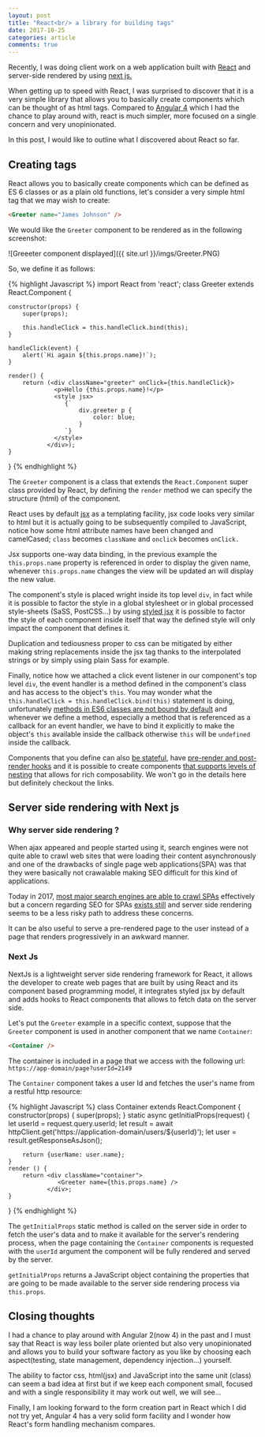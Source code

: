 ```yaml
---
layout: post
title: "React<br/> a library for building tags"
date: 2017-10-25
categories: article
comments: true
---
```


Recently, I was doing client work on a web application built with [React](https://reactjs.org/) and server-side rendered by using [next js.](https://github.com/zeit/next.js)

When getting up to speed with React, I was surprised to discover that it is a very simple library that allows you to basically create components which can be thought of as html tags. Compared to [Angular 4](https://angular.io/) which I had the chance to play around with, react is much simpler, more focused on a single concern and very unopinionated.

In this post, I would like to outline what I discovered about React so far.

## Creating tags

React allows you to basically create components which can be defined as ES 6 classes or as a plain old functions, let's consider a very simple html tag that we may wish to create:

```html
<Greeter name="James Johnson" />
```

We would like the `Greeter` component to be rendered as in the following screenshot:

<div class="img-container">
![Greeeter component displayed]({{ site.url }}/imgs/Greeter.PNG)
</div>

So, we define it as follows:

{% highlight Javascript %}
import React from 'react';
class Greeter extends React.Component {
    
    constructor(props) {
        super(props);
        
        this.handleClick = this.handleClick.bind(this);
    }
    
    handleClick(event) {
        alert(`Hi again ${this.props.name}!`);
    }
    
    render() {
        return (<div className="greeter" onClick={this.handleClick}> 
                 <p>Hello {this.props.name}!</p>
                 <style jsx>
                    {`
                        div.greeter p {
                            color: blue;
                        }
                    `}
                 </style>
               </div>);
    }
}
{% endhighlight %}

The `Greeter` component is a class that extends the `React.Component` super class provided by React, by defining the `render` method we can specify the structure (html) of the component. 

React uses by default [jsx](https://reactjs.org/docs/jsx-in-depth.html) as a templating facility, jsx code looks very similar to html but it is actually going to be subsequently compiled to JavaScript, notice how some html attribute names have been changed and camelCased; `class` becomes `className` and `onclick` becomes `onClick.`

Jsx supports one-way data binding, in the previous example the `this.props.name` property is referenced in order to display the given name, whenever `this.props.name` changes the view will be updated an will display the new value.

The component's style is placed wright inside its top level `div`, in fact while it is possible to factor the style in a global stylesheet or in global processed style-sheets (SaSS, PostCSS...) by using [styled jsx](https://github.com/zeit/styled-jsx) it is possible to factor the style of each component inside itself that way the defined style will only impact the component that defines it.

Duplication and tediousness proper to css can be mitigated by either making string replacements inside the jsx tag thanks to the interpolated strings or by simply using plain Sass for example.

Finally, notice how we attached a click event listener in our component's top level `div`, the event handler is a method defined in the component's class and has access to the object's `this`. You may wonder what the `this.handleClick = this.handleClick.bind(this)` statement is doing, unfortunately [methods in ES6 classes are not bound by default](https://stackoverflow.com/questions/41127519/why-arent-methods-of-an-object-created-with-class-bound-to-it-in-es6) and whenever we define a method, especially a method that is referenced as a callback for an event handler, we have to bind it explicitly to make the object's `this` available inside the callback otherwise `this` will be `undefined` inside the callback.

Components that you define can also [be stateful](https://reactjs.org/docs/state-and-lifecycle.html#adding-local-state-to-a-class), have [pre-render and post-render hooks](https://reactjs.org/docs/state-and-lifecycle.html#adding-lifecycle-methods-to-a-class) and it is possible to create components [that supports levels of nesting](https://reactjs.org/docs/composition-vs-inheritance.html) that allows for rich composability. We won't go in the details here but definitely checkout the links.

## Server side rendering with Next js

### Why server side rendering ? 

When ajax appeared and people started using it, search engines were not quite able to crawl web sites that were loading their content asynchronously and one of the drawbacks of single page web applications(SPA) was that they were basically not crawalable making SEO difficult for this kind of applications.

Today in 2017, [most major search engines are able to crawl SPAs](https://webmasters.googleblog.com/2015/10/deprecating-our-ajax-crawling-scheme.html) effectively but a concern regarding SEO for SPAs [exists still](https://inbound.org/discuss/are-one-page-websites-seo-friendly) and server side rendering seems to be a less risky path to address these concerns.

It can be also useful to serve a pre-rendered page to the user instead of a page that renders progressively in an awkward manner.

### Next Js

NextJs is a lightweight server side rendering framework for React, it allows the developer to create web pages that are built by using React and its component based programming model, it integrates styled jsx by default and adds hooks to React components that allows to fetch data on the server side. 

Let's put the `Greeter` example in a specific context, suppose that the `Greeter` component is used in another component that we name `Container`:

```html
<Container />
```

The container is included in a page that we access with the following url: <br>`https://app-domain/page?userId=2149`

The `Container` component takes a user Id and fetches the user's name from a restful http resource:

{% highlight Javascript %}
class Container extends React.Component {
    constructor(props) {
        super(props);
    }
    static async getInitialProps(request) {
        let userId = request.query.userId;
        let result = await httpClient.get('https://application-domain/users/${userId}');
        let user = result.getResponseAsJson();
        
        return {userName: user.name};
    }
    render () {
        return <div className="container">
                  <Greeter name={this.props.name} />
               </div>;
    }
}
{% endhighlight %}

The `getInitialProps` static method is called on the server side in order to fetch the user's data and to make it available for the server's rendering process, when the page containing the `Container` components is requested with the `userId` argument the component will be fully rendered and served by the server.

`getInitialProps` returns a JavaScript object containing the properties that are going to be made available to the server side rendering process via `this.props`.

## Closing thoughts

I had a chance to play around with Angular 2(now 4) in the past and I must say that React is way less boiler plate oriented but also very unopinionated and allows you to build your software factory as you like by choosing each aspect(testing, state management, dependency injection...) yourself. 

The ability to factor css, html(jsx) and JavaScript into the same unit (class) can seem a bad idea at first but if we keep each component small, focused and with a single responsibility it may work out well, we will see...

Finally, I am looking forward to the form creation part in React which I did not try yet, Angular 4 has a very solid form facility and I wonder how React's form handling mechanism compares.